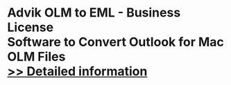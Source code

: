 # Advik OLM to EML - Business License<br />Software to Convert Outlook for Mac OLM Files<br />[>> Detailed information](https://secure.shareit.com/shareit/product.html?productid=300805156&affiliateid=200057808)